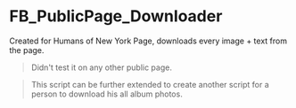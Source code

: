 # FB_PublicPage_Downloader
Created for Humans of New York Page, downloads every image + text from the page.

>Didn't test it on any other public page.

>This script can be further extended to create another script for a person to download his all album photos.
